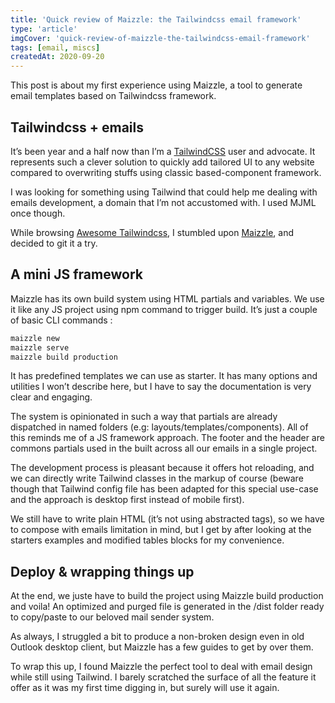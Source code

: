 ```yaml
---
title: 'Quick review of Maizzle: the Tailwindcss email framework'
type: 'article'
imgCover: 'quick-review-of-maizzle-the-tailwindcss-email-framework'
tags: [email, miscs]
createdAt: 2020-09-20
---
```


This post is about my first experience using Maizzle, a tool to generate email templates based on Tailwindcss framework.
<!--more-->

## Tailwindcss + emails

It’s been year and a half now than I’m a [TailwindCSS](https://tailwindcss.com/) user and advocate. It represents such a clever solution to quickly add tailored UI to any website compared to overwriting stuffs using classic based-component framework.

I was looking for something using Tailwind that could help me dealing with emails development, a domain that I’m not accustomed with. I used MJML once though.

While browsing [Awesome Tailwindcss](https://github.com/aniftyco/awesome-tailwindcss), I stumbled upon [Maizzle](https://maizzle.com/), and decided to git it a try.

## A mini JS framework

Maizzle has its own build system using HTML partials and variables. We use it like any JS project using npm command to trigger build. It’s just a couple of basic CLI commands : 

```bash
maizzle new
maizzle serve
maizzle build production
```

It has predefined templates we can use as starter. It has many options and utilities I won’t describe here, but I have to say the documentation is very clear and engaging.

The system is opinionated in such a way that partials are already dispatched in named folders (e.g: layouts/templates/components). All of this reminds me of a JS framework approach. The footer and the header are commons partials used in the built across all our emails in a single project. 

The development process is pleasant because it offers hot reloading, and we can directly write Tailwind classes in the markup of course (beware though that Tailwind config file has been adapted for this special use-case and the approach is desktop first instead of mobile first).

We still have to write plain HTML (it’s not using abstracted tags), so we have to compose with emails limitation in mind, but I get by after looking at the starters examples and modified tables blocks for my convenience.

## Deploy & wrapping things up

At the end, we juste have to build the project using Maizzle build production and voila! An optimized and purged file is generated in the /dist folder ready to copy/paste to our beloved mail sender system.

As always, I struggled a bit to produce a non-broken design even in old Outlook desktop client, but Maizzle has a few guides to get by over them.

To wrap this up, I found Maizzle the perfect tool to deal with email design while still using Tailwind. I barely scratched the surface of all the feature it offer as it was my first time digging in, but surely will use it again. 
